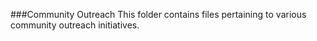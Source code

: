 ###Community Outreach
This folder contains files pertaining to various community outreach initiatives.
